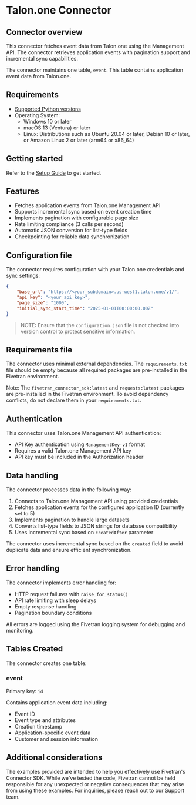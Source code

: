 # Talon.one Connector

## Connector overview

This connector fetches event data from Talon.one using the Management API. The connector retrieves application events with pagination support and incremental sync capabilities.

The connector maintains one table, `event`. This table contains application event data from Talon.one.


## Requirements

* [Supported Python versions](https://github.com/fivetran/fivetran_connector_sdk/blob/main/README.md#requirements)   
* Operating System:  
  * Windows 10 or later  
  * macOS 13 (Ventura) or later
  * Linux: Distributions such as Ubuntu 20.04 or later, Debian 10 or later, or Amazon Linux 2 or later (arm64 or x86_64)

## Getting started

Refer to the [Setup Guide](https://fivetran.com/docs/connectors/connector-sdk/setup-guide) to get started.

## Features

* Fetches application events from Talon.one Management API
* Supports incremental sync based on event creation time
* Implements pagination with configurable page size
* Rate limiting compliance (3 calls per second)
* Automatic JSON conversion for list-type fields
* Checkpointing for reliable data synchronization

## Configuration file

The connector requires configuration with your Talon.one credentials and sync settings:

```json
{
    "base_url": "https://<your_subdomain>.us-west1.talon.one/v1/", 
    "api_key": "<your_api_key>",        
    "page_size": "1000",                        
    "initial_sync_start_time": "2025-01-01T00:00:00.00Z"                          
}
```

> NOTE: Ensure that the `configuration.json` file is not checked into version control to protect sensitive information.

## Requirements file

The connector uses minimal external dependencies. The `requirements.txt` file should be empty because all required packages are pre-installed in the Fivetran environment.

Note: The `fivetran_connector_sdk:latest` and `requests:latest` packages are pre-installed in the Fivetran environment. To avoid dependency conflicts, do not declare them in your `requirements.txt`.

## Authentication

This connector uses Talon.one Management API authentication:
- API Key authentication using `ManagementKey-v1` format
- Requires a valid Talon.one Management API key
- API key must be included in the Authorization header

## Data handling

The connector processes data in the following way:
1. Connects to Talon.one Management API using provided credentials
2. Fetches application events for the configured application ID (currently set to 5)
3. Implements pagination to handle large datasets
4. Converts list-type fields to JSON strings for database compatibility
5. Uses incremental sync based on `createdAfter` parameter

The connector uses incremental sync based on the `created` field to avoid duplicate data and ensure efficient synchronization.

## Error handling

The connector implements error handling for:
- HTTP request failures with `raise_for_status()`
- API rate limiting with sleep delays
- Empty response handling
- Pagination boundary conditions

All errors are logged using the Fivetran logging system for debugging and monitoring.

## Tables Created

The connector creates one table:

### event
Primary key: `id`

Contains application event data including:
- Event ID
- Event type and attributes
- Creation timestamp
- Application-specific event data
- Customer and session information

## Additional considerations

The examples provided are intended to help you effectively use Fivetran's Connector SDK. While we've tested the code, Fivetran cannot be held responsible for any unexpected or negative consequences that may arise from using these examples. For inquiries, please reach out to our Support team.